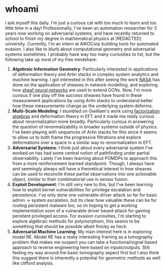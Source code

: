 # whoami
I ask myself this daily. I'm just a curious cat with too much to learn and too little time in a day! Professionally, I've been an automation researcher for 3 years now working on adversarial systems, and have recently returned to school to finish my degree in mathematical physics at [REDACTED] university. Currently, I'm an intern at AIKOCorp building tools for automated evasion. I also like to blurb about computational geometry and adversarial systems sometimes. I probably have way too many curiosities to list, but the following take up most of my free mindshare:

 1. **Algebraic Information Geometry**: Particularly interested in applications of deformation theory and Artin stacks in complex system analytics and machine learning. I got interested in this after seeing the work [NASA](https://ntrs.nasa.gov/api/citations/20220002277/downloads/AeroConf_2022___Sheaves_for_Routing_in_DTN%20--%202022-02-25.pdf) has done on the application of sheaves in network modelling, and exploring how [sheaf neural networks](https://arxiv.org/abs/2012.06333) are used to extend GCNs. Now, I'm more curious if one play off the success sheaves have found in these measurement applications by using Artin stacks to understand better how these measurements change as the underlying system deforms.
 2. **Multi-Scale Modeling**: I stumbled on Gwilliam's work using [factorization algebras](https://arxiv.org/abs/2310.06137) and deformation theory in EFT and it made me really curious about renormalization more broadly. Particularly curious in answering the question of renormalizability in broader systems outside of physics. I've been playing with sequences of Artin stacks for this since it seems to allow us to both frame the progressive filtrations and explore deformations over a space in a similar way to renormalization in EFT.
 3. **Adversarial Systems**: I think just about every adversarial system I've worked on has had some central notion of pathfinding under partial observability. Lately I've been learning about POMDPs to approach this from a more reinforcement learned standpoint. Though, I always have and seemingly always will have a theoretical interest in how sheaves can be used to reconcile these partial observations into one actionable object, similar to their combinatorial use in sensor fusion. 
 4. **Exploit Development**: I'm still very new to this, but I've been learning how to exploit kernel vulnerabilities for privilege escalation and persistence. I've only done one vulnerable driver attack so far for basic admin -> system escalation, but its clear how valuable these can be for rooting persistent malware too, so im hoping to get a working implementation soon of a vulnerable driver based attack for gaining peristent privileged access. For evasion curiosities, I'm starting to explore algebraic methods for polymorphism, this seems to be something that should be possible albeit finicky as heck.
 5. **Adversarial Machine Learning**: My main interest here is in exploring model RE. Model RE has a really interesting framing as a tomography problem that makes me suspect you can take a functional/signal based approach to reverse engineering here based on inputs/outputs. Still feeling my way around the basic tomography aspect first but I also think this suggest there is inherently a potential for geometric methods as well like clifford analysis.